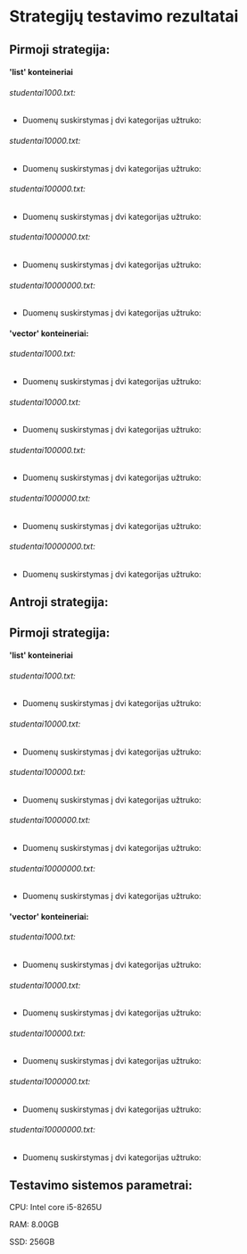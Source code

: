 # Strategijų testavimo rezultatai
## Pirmoji strategija: 
#### 'list' konteineriai
###### studentai1000.txt: 
- Duomenų suskirstymas į dvi kategorijas užtruko: 

###### studentai10000.txt:
- Duomenų suskirstymas į dvi kategorijas užtruko: 

###### studentai100000.txt:
- Duomenų suskirstymas į dvi kategorijas užtruko: 

###### studentai1000000.txt:
- Duomenų suskirstymas į dvi kategorijas užtruko:

###### studentai10000000.txt:
- Duomenų suskirstymas į dvi kategorijas užtruko: 

#### 'vector' konteineriai:
###### studentai1000.txt: 
- Duomenų suskirstymas į dvi kategorijas užtruko: 

###### studentai10000.txt:
- Duomenų suskirstymas į dvi kategorijas užtruko: 

###### studentai100000.txt:
- Duomenų suskirstymas į dvi kategorijas užtruko: 

###### studentai1000000.txt:
- Duomenų suskirstymas į dvi kategorijas užtruko:

###### studentai10000000.txt:
- Duomenų suskirstymas į dvi kategorijas užtruko: 

## Antroji strategija:
## Pirmoji strategija: 
#### 'list' konteineriai
###### studentai1000.txt: 
- Duomenų suskirstymas į dvi kategorijas užtruko: 

###### studentai10000.txt:
- Duomenų suskirstymas į dvi kategorijas užtruko: 

###### studentai100000.txt:
- Duomenų suskirstymas į dvi kategorijas užtruko: 

###### studentai1000000.txt:
- Duomenų suskirstymas į dvi kategorijas užtruko:

###### studentai10000000.txt:
- Duomenų suskirstymas į dvi kategorijas užtruko: 

#### 'vector' konteineriai:
###### studentai1000.txt: 
- Duomenų suskirstymas į dvi kategorijas užtruko: 

###### studentai10000.txt:
- Duomenų suskirstymas į dvi kategorijas užtruko: 

###### studentai100000.txt:
- Duomenų suskirstymas į dvi kategorijas užtruko: 

###### studentai1000000.txt:
- Duomenų suskirstymas į dvi kategorijas užtruko:

###### studentai10000000.txt:
- Duomenų suskirstymas į dvi kategorijas užtruko: 


## Testavimo sistemos parametrai:
CPU: Intel core i5-8265U

RAM: 8.00GB

SSD: 256GB
